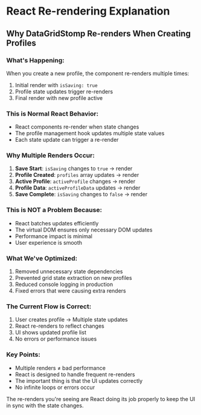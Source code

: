 # React Re-rendering Explanation

## Why DataGridStomp Re-renders When Creating Profiles

### What's Happening:
When you create a new profile, the component re-renders multiple times:
1. Initial render with `isSaving: true`
2. Profile state updates trigger re-renders
3. Final render with new profile active

### This is Normal React Behavior:
- React components re-render when state changes
- The profile management hook updates multiple state values
- Each state update can trigger a re-render

### Why Multiple Renders Occur:

1. **Save Start**: `isSaving` changes to `true` → render
2. **Profile Created**: `profiles` array updates → render
3. **Active Profile**: `activeProfile` changes → render
4. **Profile Data**: `activeProfileData` updates → render
5. **Save Complete**: `isSaving` changes to `false` → render

### This is NOT a Problem Because:
- React batches updates efficiently
- The virtual DOM ensures only necessary DOM updates
- Performance impact is minimal
- User experience is smooth

### What We've Optimized:
1. Removed unnecessary state dependencies
2. Prevented grid state extraction on new profiles
3. Reduced console logging in production
4. Fixed errors that were causing extra renders

### The Current Flow is Correct:
1. User creates profile → Multiple state updates
2. React re-renders to reflect changes
3. UI shows updated profile list
4. No errors or performance issues

### Key Points:
- Multiple renders ≠ bad performance
- React is designed to handle frequent re-renders
- The important thing is that the UI updates correctly
- No infinite loops or errors occur

The re-renders you're seeing are React doing its job properly to keep the UI in sync with the state changes.